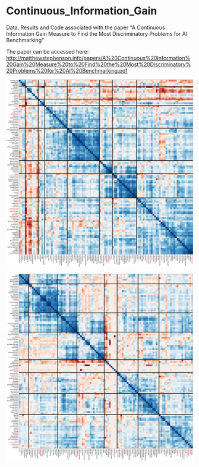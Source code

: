 # Continuous_Information_Gain
Data, Results and Code associated with the paper "A Continuous Information Gain Measure to Find the Most Discriminatory Problems for AI Benchmarking"

The paper can be accessed here:
http://matthewstephenson.info/papers/A%20Continuous%20Information%20Gain%20Measure%20to%20Find%20the%20Most%20Discriminatory%20Problems%20for%20AI%20Benchmarking.pdf


![Alt text](/Images/readmeImage1.png?raw=true "Correlation heat map (score)")

![Alt text](/Images/readmeImage2.png?raw=true "Correlation heat map (win-rate)")
